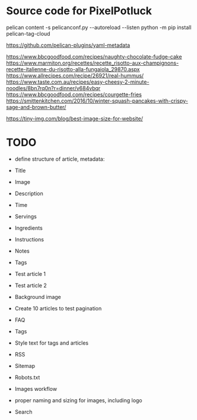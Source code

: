 # Source code for PixelPotluck

pelican content -s pelicanconf.py --autoreload --listen
python -m pip install pelican-tag-cloud


https://github.com/pelican-plugins/yaml-metadata

https://www.bbcgoodfood.com/recipes/naughty-chocolate-fudge-cake
https://www.marmiton.org/recettes/recette_risotto-aux-champignons-recette-italienne-du-risotto-alla-fungaiola_29870.aspx
https://www.allrecipes.com/recipe/26921/real-hummus/
https://www.taste.com.au/recipes/easy-cheesy-2-minute-noodles/8bn7rq0n?r=dinner/v684vbqr
https://www.bbcgoodfood.com/recipes/courgette-fries
https://smittenkitchen.com/2016/10/winter-squash-pancakes-with-crispy-sage-and-brown-butter/

https://tiny-img.com/blog/best-image-size-for-website/

# TODO

- define structure of article, metadata:
- Title
- Image
- Description
- Time
- Servings
- Ingredients
- Instructions
- Notes
- Tags

- Test article 1
- Test article 2
- Background image
- Create 10 articles to test pagination
- FAQ
- Tags
- Style text for tags and articles
- RSS
- Sitemap
- Robots.txt
- Images workflow
- proper naming and sizing for images, including logo

- Search
